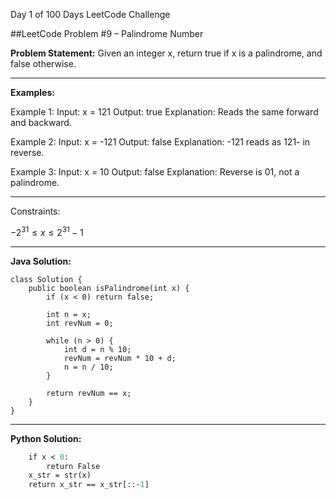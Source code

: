 
Day 1 of 100 Days LeetCode Challenge

##LeetCode Problem #9 – Palindrome Number

**Problem Statement:**
Given an integer x, return true if x is a palindrome, and false otherwise.

---

**Examples:**

Example 1:
Input: x = 121
Output: true
Explanation: Reads the same forward and backward.

Example 2:
Input: x = -121
Output: false
Explanation: -121 reads as 121- in reverse.

Example 3:
Input: x = 10
Output: false
Explanation: Reverse is 01, not a palindrome.



---

Constraints:

$-2^{31} \leq x \leq 2^{31} - 1$



---

**Java Solution:**
```
class Solution {
    public boolean isPalindrome(int x) {
        if (x < 0) return false;

        int n = x;
        int revNum = 0;

        while (n > 0) {
            int d = n % 10;
            revNum = revNum * 10 + d;
            n = n / 10;
        }

        return revNum == x;
    }
}
```

---

**Python Solution:**

```def isPalindrome(x: int) -> bool:
    if x < 0:
        return False
    x_str = str(x)
    return x_str == x_str[::-1]

```




